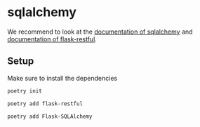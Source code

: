 # sqlalchemy

We recommend to look at the [documentation of sqlalchemy](https://flask-sqlalchemy.palletsprojects.com/en/2.x/) and [documentation of flask-restful](https://flask-restful.readthedocs.io/en/latest/).

## Setup

Make sure to install the dependencies

```bash
poetry init
```

```bash
poetry add flask-restful
```

```bash
poetry add Flask-SQLAlchemy
```

